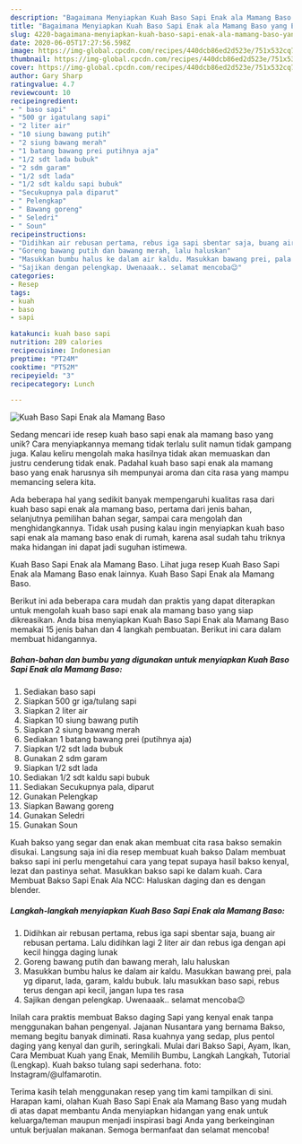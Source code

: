 ```yaml
---
description: "Bagaimana Menyiapkan Kuah Baso Sapi Enak ala Mamang Baso yang Enak"
title: "Bagaimana Menyiapkan Kuah Baso Sapi Enak ala Mamang Baso yang Enak"
slug: 4220-bagaimana-menyiapkan-kuah-baso-sapi-enak-ala-mamang-baso-yang-enak
date: 2020-06-05T17:27:56.598Z
image: https://img-global.cpcdn.com/recipes/440dcb86ed2d523e/751x532cq70/kuah-baso-sapi-enak-ala-mamang-baso-foto-resep-utama.jpg
thumbnail: https://img-global.cpcdn.com/recipes/440dcb86ed2d523e/751x532cq70/kuah-baso-sapi-enak-ala-mamang-baso-foto-resep-utama.jpg
cover: https://img-global.cpcdn.com/recipes/440dcb86ed2d523e/751x532cq70/kuah-baso-sapi-enak-ala-mamang-baso-foto-resep-utama.jpg
author: Gary Sharp
ratingvalue: 4.7
reviewcount: 10
recipeingredient:
- " baso sapi"
- "500 gr igatulang sapi"
- "2 liter air"
- "10 siung bawang putih"
- "2 siung bawang merah"
- "1 batang bawang prei putihnya aja"
- "1/2 sdt lada bubuk"
- "2 sdm garam"
- "1/2 sdt lada"
- "1/2 sdt kaldu sapi bubuk"
- "Secukupnya pala diparut"
- " Pelengkap"
- " Bawang goreng"
- " Seledri"
- " Soun"
recipeinstructions:
- "Didihkan air rebusan pertama, rebus iga sapi sbentar saja, buang air rebusan pertama. Lalu didihkan lagi 2 liter air dan rebus iga dengan api kecil hingga daging lunak"
- "Goreng bawang putih dan bawang merah, lalu haluskan"
- "Masukkan bumbu halus ke dalam air kaldu. Masukkan bawang prei, pala yg diparut, lada, garam, kaldu bubuk. lalu masukkan baso sapi, rebus terus dengan api kecil, jangan lupa tes rasa"
- "Sajikan dengan pelengkap. Uwenaaak.. selamat mencoba😉"
categories:
- Resep
tags:
- kuah
- baso
- sapi

katakunci: kuah baso sapi 
nutrition: 289 calories
recipecuisine: Indonesian
preptime: "PT24M"
cooktime: "PT52M"
recipeyield: "3"
recipecategory: Lunch

---
```



![Kuah Baso Sapi Enak ala Mamang Baso](https://img-global.cpcdn.com/recipes/440dcb86ed2d523e/751x532cq70/kuah-baso-sapi-enak-ala-mamang-baso-foto-resep-utama.jpg)

Sedang mencari ide resep kuah baso sapi enak ala mamang baso yang unik? Cara menyiapkannya memang tidak terlalu sulit namun tidak gampang juga. Kalau keliru mengolah maka hasilnya tidak akan memuaskan dan justru cenderung tidak enak. Padahal kuah baso sapi enak ala mamang baso yang enak harusnya sih mempunyai aroma dan cita rasa yang mampu memancing selera kita.

Ada beberapa hal yang sedikit banyak mempengaruhi kualitas rasa dari kuah baso sapi enak ala mamang baso, pertama dari jenis bahan, selanjutnya pemilihan bahan segar, sampai cara mengolah dan menghidangkannya. Tidak usah pusing kalau ingin menyiapkan kuah baso sapi enak ala mamang baso enak di rumah, karena asal sudah tahu triknya maka hidangan ini dapat jadi suguhan istimewa.

Kuah Baso Sapi Enak ala Mamang Baso. Lihat juga resep Kuah Baso Sapi Enak ala Mamang Baso enak lainnya. Kuah Baso Sapi Enak ala Mamang Baso.


Berikut ini ada beberapa cara mudah dan praktis yang dapat diterapkan untuk mengolah kuah baso sapi enak ala mamang baso yang siap dikreasikan. Anda bisa menyiapkan Kuah Baso Sapi Enak ala Mamang Baso memakai 15 jenis bahan dan 4 langkah pembuatan. Berikut ini cara dalam membuat hidangannya.

<!--inarticleads1-->

##### Bahan-bahan dan bumbu yang digunakan untuk menyiapkan Kuah Baso Sapi Enak ala Mamang Baso:

1. Sediakan  baso sapi
1. Siapkan 500 gr iga/tulang sapi
1. Siapkan 2 liter air
1. Siapkan 10 siung bawang putih
1. Siapkan 2 siung bawang merah
1. Sediakan 1 batang bawang prei (putihnya aja)
1. Siapkan 1/2 sdt lada bubuk
1. Gunakan 2 sdm garam
1. Siapkan 1/2 sdt lada
1. Sediakan 1/2 sdt kaldu sapi bubuk
1. Sediakan Secukupnya pala, diparut
1. Gunakan  Pelengkap
1. Siapkan  Bawang goreng
1. Gunakan  Seledri
1. Gunakan  Soun


Kuah bakso yang segar dan enak akan membuat cita rasa bakso semakin disukai. Langsung saja ini dia resep membuat kuah bakso Dalam membuat bakso sapi ini perlu mengetahui cara yang tepat supaya hasil bakso kenyal, lezat dan pastinya sehat. Masukkan bakso sapi ke dalam kuah. Cara Membuat Bakso Sapi Enak Ala NCC: Haluskan daging dan es dengan blender. 

<!--inarticleads2-->

##### Langkah-langkah menyiapkan Kuah Baso Sapi Enak ala Mamang Baso:

1. Didihkan air rebusan pertama, rebus iga sapi sbentar saja, buang air rebusan pertama. Lalu didihkan lagi 2 liter air dan rebus iga dengan api kecil hingga daging lunak
1. Goreng bawang putih dan bawang merah, lalu haluskan
1. Masukkan bumbu halus ke dalam air kaldu. Masukkan bawang prei, pala yg diparut, lada, garam, kaldu bubuk. lalu masukkan baso sapi, rebus terus dengan api kecil, jangan lupa tes rasa
1. Sajikan dengan pelengkap. Uwenaaak.. selamat mencoba😉


Inilah cara praktis membuat Bakso daging Sapi yang kenyal enak tanpa menggunakan bahan pengenyal. Jajanan Nusantara yang bernama Bakso, memang begitu banyak diminati. Rasa kuahnya yang sedap, plus pentol daging yang kenyal dan gurih, seringkali. Mulai dari Bakso Sapi, Ayam, Ikan, Cara Membuat Kuah yang Enak, Memilih Bumbu, Langkah Langkah, Tutorial (Lengkap). Kuah bakso tulang sapi sederhana. foto: Instagram/@ulfamarotin. 

Terima kasih telah menggunakan resep yang tim kami tampilkan di sini. Harapan kami, olahan Kuah Baso Sapi Enak ala Mamang Baso yang mudah di atas dapat membantu Anda menyiapkan hidangan yang enak untuk keluarga/teman maupun menjadi inspirasi bagi Anda yang berkeinginan untuk berjualan makanan. Semoga bermanfaat dan selamat mencoba!
